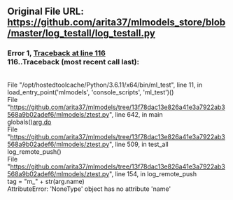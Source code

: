 ## Original File URL: https://github.com/arita37/mlmodels_store/blob/master/log_testall/log_testall.py


### Error 1, [Traceback at line 116](https://github.com/arita37/mlmodels_store/blob/master/log_testall/log_testall.py#L116)<br />116..Traceback (most recent call last):
<br />  File "/opt/hostedtoolcache/Python/3.6.11/x64/bin/ml_test", line 11, in <module>
<br />    load_entry_point('mlmodels', 'console_scripts', 'ml_test')()
<br />  File "https://github.com/arita37/mlmodels/tree/13f78dac13e826a41e3a7922ab3568a9b02adef6/mlmodels/ztest.py", line 642, in main
<br />    globals()[arg.do](arg)
<br />  File "https://github.com/arita37/mlmodels/tree/13f78dac13e826a41e3a7922ab3568a9b02adef6/mlmodels/ztest.py", line 509, in test_all
<br />    log_remote_push()
<br />  File "https://github.com/arita37/mlmodels/tree/13f78dac13e826a41e3a7922ab3568a9b02adef6/mlmodels/ztest.py", line 154, in log_remote_push
<br />    tag = "m_" + str(arg.name)
<br />AttributeError: 'NoneType' object has no attribute 'name'
